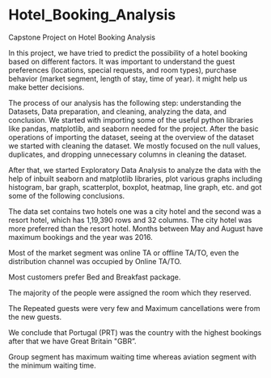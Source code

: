 # Hotel_Booking_Analysis

Capstone Project on Hotel Booking Analysis

In this project, we have tried to predict the possibility of a hotel booking based on different factors. It was important to understand the guest preferences (locations, special requests, and room types), purchase behavior (market segment, length of stay, time of year). it might help us make better decisions.

The process of our analysis has the following step: understanding the Datasets, Data preparation, and cleaning, analyzing the data, and conclusion. We started with importing some of the useful python libraries like pandas, matplotlib, and seaborn needed for the project. After the basic operations of importing the dataset, seeing at the overview of the dataset we started with cleaning the dataset. We mostly focused on the null values, duplicates, and dropping unnecessary columns in cleaning the dataset. 

After that, we started Exploratory Data Analysis to analyze the data with the help of inbuilt seaborn and matplotlib libraries, plot various graphs including histogram, bar graph, scatterplot, boxplot, heatmap, line graph, etc. and got some of the following conclusions. 

The data set contains two hotels one was a city hotel and the second was a resort hotel, which has 1,19,390 rows and 32 columns. The city hotel was more preferred than the resort hotel. Months between May and August have maximum bookings and the year was 2016.

Most of the market segment was online TA or offline TA/TO, even the distribution channel was occupied by Online TA/TO.

Most customers prefer Bed and Breakfast package.

The majority of the people were assigned the room which they reserved.

The Repeated guests were very few and Maximum cancellations were from the new guests.

We conclude that Portugal (PRT) was the country with the highest bookings after that we have Great Britain "GBR”.

Group segment has maximum waiting time whereas aviation segment with the minimum waiting time.

